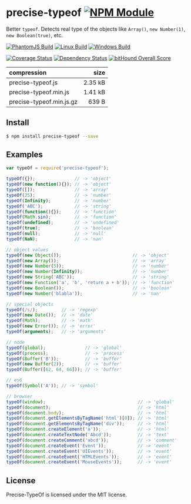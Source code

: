 # precise-typeof [![NPM Module](https://img.shields.io/npm/v/precise-typeof.svg?style=flat)](https://www.npmjs.com/package/precise-typeof)

Better `typeof`. Detects real type of the objects like `Array()`, `new Number(1)`, `new Boolean(true)`, etc.

[![PhantomJS Build](https://img.shields.io/travis/alexindigo/precise-typeof/master.svg?label=browser&style=flat)](https://travis-ci.org/alexindigo/precise-typeof)
[![Linux Build](https://img.shields.io/travis/alexindigo/precise-typeof/master.svg?label=linux:0.10-5.x&style=flat)](https://travis-ci.org/alexindigo/precise-typeof)
[![Windows Build](https://img.shields.io/appveyor/ci/alexindigo/precise-typeof/master.svg?label=windows:0.10-5.x&style=flat)](https://ci.appveyor.com/project/alexindigo/precise-typeof)

[![Coverage Status](https://img.shields.io/coveralls/alexindigo/precise-typeof/master.svg?label=code+coverage&style=flat)](https://coveralls.io/github/alexindigo/precise-typeof?branch=master)
[![Dependency Status](https://img.shields.io/david/alexindigo/precise-typeof.svg?style=flat)](https://david-dm.org/alexindigo/precise-typeof)
[![bitHound Overall Score](https://www.bithound.io/github/alexindigo/precise-typeof/badges/score.svg)](https://www.bithound.io/github/alexindigo/precise-typeof)
<!-- Not yet ![Readme](https://img.shields.io/badge/readme-tested-brightgreen.svg?style=flat)
Too many false positives [![Codacy Badge](https://img.shields.io/codacy/5f1289b78b7346498797f9f3cd674408.svg)](https://www.codacy.com/app/alexindigo/precise-typeof) -->

| compression              |    size |
| :----------------------- | ------: |
| precise-typeof.js        | 2.35 kB |
| precise-typeof.min.js    | 1.41 kB |
| precise-typeof.min.js.gz |   639 B |


## Install

```sh
$ npm install precise-typeof --save
```

## Examples

```javascript
var typeOf = require('precise-typeof');

typeOf({});               // -> 'object'
typeOf(new function(){}); // -> 'object'
typeOf([]);               // -> 'array'
typeOf(25);               // -> 'number'
typeOf(Infinity);         // -> 'number'
typeOf('ABC');            // -> 'string'
typeOf(function(){});     // -> 'function'
typeOf(Math.sin);         // -> 'function'
typeOf(undefined);        // -> 'undefined'
typeOf(true);             // -> 'boolean'
typeOf(null);             // -> 'null'
typeOf(NaN);              // -> 'nan'

// object values
typeOf(new Object());                           // -> 'object'
typeOf(new Array());                            // -> 'array'
typeOf(new Number(5));                          // -> 'number'
typeOf(new Number(Infinity));                   // -> 'number'
typeOf(new String('ABC'));                      // -> 'string'
typeOf(new Function('a', 'b', 'return a + b')); // -> 'function'
typeOf(new Boolean());                          // -> 'boolean'
typeOf(new Number('blabla'));                   // -> 'nan'

// special objects
typeOf(/s/);         // -> 'regexp'
typeOf(new Date());  // -> 'date'
typeOf(Math);        // -> 'math'
typeOf(new Error()); // -> 'error'
typeOf(arguments);   // -> 'arguments'

// node
typeOf(global);               // -> 'global'
typeOf(process);              // -> 'process'
typeOf(Buffer('B'));          // -> 'buffer'
typeOf(new Buffer(2));        // -> 'buffer'
typeOf(Buffer([62, 64, 66])); // -> 'buffer'

// es6
typeOf(Symbol('A')); // -> 'symbol'

// browser
typeOf(window);                                   // -> 'global'
typeOf(document);                                 // -> 'html'
typeOf(document.body);                            // -> 'html'
typeOf(document.getElementsByTagName('html')[0]); // -> 'html'
typeOf(document.getElementsByTagName('div'));     // -> 'html'
typeOf(document.createElement('a'));              // -> 'html'
typeOf(document.createTextNode('Abcd'));          // -> 'text'
typeOf(document.createComment('abcd'));           // -> 'comment'
typeOf(document.createEvent('Event'));            // -> 'event'
typeOf(document.createEvent('UIEvents'));         // -> 'event'
typeOf(document.createEvent('HTMLEvents'));       // -> 'event'
typeOf(document.createEvent('MouseEvents'));      // -> 'event'
```

## License

Precise-TypeOf is licensed under the MIT license.
